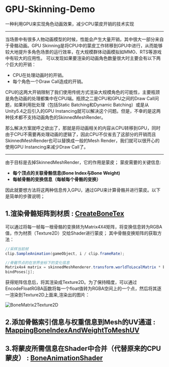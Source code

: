 # GPU-Skinning-Demo  
  
一种利用GPU来实现角色动画效果，减少CPU蒙皮开销的技术实现
- - -

  当场景中有很多人物动画模型的时候，性能会产生大量开销，其中很大一部分来自于骨骼动画。GPU Skinning是将CPU中的蒙皮工作转移到GPU中进行，从而能够较大地提升多角色场景的运行效率，在大规模群体动画模拟如MMO、RTS等游戏中有较大的应用性。
可以发现如果要渲染的动画角色数量很大时主要会有以下两个巨大的开销：

- CPU在处理动画时的开销。
- 每个角色一个Draw Call造成的开销。

CPU的这两大开销限制了我们使用传统方式渲染大规模角色的可能性，主要瓶颈是角色动画的处理都集中在CPU端。瓶颈之二是CPU和GPU之间的Draw Call问题，如果利用批处理（包括Static Batching和Dynamic Batching）或是从Unity5.4之后引入的GPU Instancing就可以解决这个问题。但是，不幸的是这两种技术都不支持动画角色的SkinnedMeshRender。

那么解决方案就呼之欲出了，那就是将动画相关的内容从CPU转移到GPU，同时由于CPU不需要再处理动画的逻辑了，因此CPU不仅省去了这部分的开销而且SkinnedMeshRender也可以替换成一般的Mesh Render，我们就可以很开心的使用GPU Instancing来减少Draw Call了。
- - - 
  
由于目标是去掉SkinnedMeshRender，它的作用是蒙皮； 蒙皮需要的关键信息:
- **每个顶点的关联骨骼信息(Bone Index与Bone Weight)**
- **每帧骨骼的变换信息（每帧每个骨骼的变换）**
  
因此就要想方法将这两种信息传入GPU，通过GPU来计算骨骼并进行蒙皮。以下是简单的步骤说明；

## 1.渲染骨骼矩阵到材质 : [CreateBoneTex](https://github.com/Minghou-Lei/GPU-Skinning-Demo/blob/99febe38218011850e97795687cc2c8864aad8d7/Assets/Scripts/AnimationBoneBaker.cs#L111)
可以通过将每一帧每一根骨骼的变换转为Matrix4X4矩阵，将变换信息转为RGBA值，作为材质（Texture2D）交给Shader进行蒙皮； 其中骨骼变换矩阵的获取方法：

```c#
//采样当前帧
clip.SampleAnimation(gameObject, i / clip.frameRate);

//骨骼节点的在世界坐标下的变化信息
Matrix4x4 matrix = skinnedMeshRenderer.transform.worldToLocalMatrix * bones[j].localToWorldMatrix *
bindPoses[j];
```

获得矩阵信息后，将其渲染成Texture2D。为了保持精度，可以通过EncodeFloatRGBA函数将每一个float值转为RGBA空间上的一个点，然后将其逐一渲染到Texture2D上面来,渲染出的图片：
  
![BoneMatrix2Texture2D](https://github.com/Minghou-Lei/GPU-Skinning-Demo/blob/99febe38218011850e97795687cc2c8864aad8d7/Assets/Ch36_nonPBR%40Dancing%20Running%20Man.Dancing%20Running%20Man.BoneMatrix.jpg "BoneMatrix2Texture2D")
  




## 2.添加骨骼索引信息与权重信息到Mesh的UV通道 : [MappingBoneIndexAndWeightToMeshUV](https://github.com/Minghou-Lei/GPU-Skinning-Demo/blob/99febe38218011850e97795687cc2c8864aad8d7/Assets/Scripts/AnimationBoneBaker.cs#L181)

## 3.将蒙皮所需信息在Shader中合并（代替原来的CPU蒙皮） : [BoneAnimationShader](https://github.com/Minghou-Lei/GPU-Skinning-Demo/blob/99febe38218011850e97795687cc2c8864aad8d7/Assets/Shaders/BoneAnimationShader.shader)